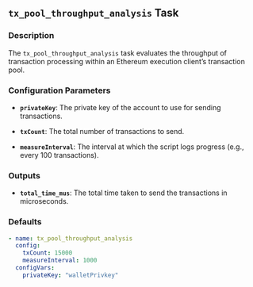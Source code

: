 ## `tx_pool_throughput_analysis` Task

### Description

The `tx_pool_throughput_analysis` task evaluates the throughput of transaction processing within an Ethereum execution client’s transaction pool.

### Configuration Parameters

- **`privateKey`**:
  The private key of the account to use for sending transactions.

- **`txCount`**:
  The total number of transactions to send.

- **`measureInterval`**:
  The interval at which the script logs progress (e.g., every 100 transactions).

### Outputs

- **`total_time_mus`**:
  The total time taken to send the transactions in microseconds.

### Defaults

```yaml
- name: tx_pool_throughput_analysis
  config:
    txCount: 15000
    measureInterval: 1000
  configVars:
    privateKey: "walletPrivkey"
```
